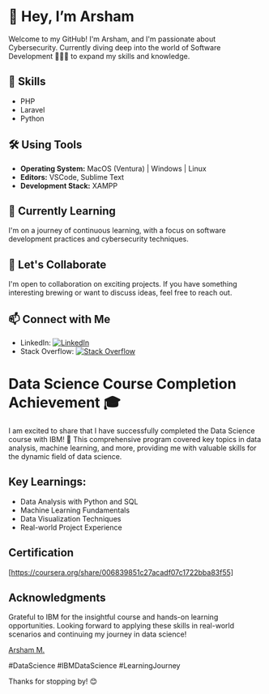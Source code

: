 # 👋 Hey, I’m Arsham

Welcome to my GitHub! I'm Arsham, and I'm passionate about Cybersecurity. Currently diving deep into the world of Software Development 🧑🏻‍💻 to expand my skills and knowledge.

## 🔧 Skills

- PHP
- Laravel
- Python

## 🛠️ Using Tools

- **Operating System:** MacOS (Ventura) | Windows | Linux
- **Editors:** VSCode, Sublime Text
- **Development Stack:** XAMPP

## 🌱 Currently Learning

I'm on a journey of continuous learning, with a focus on software development practices and cybersecurity techniques.


## 🤝 Let's Collaborate

I'm open to collaboration on exciting projects. If you have something interesting brewing or want to discuss ideas, feel free to reach out.



## 📫 Connect with Me

- LinkedIn: [![LinkedIn](https://img.shields.io/badge/LinkedIn-Arsham_Mohamed-blue?style=flat-square&logo=linkedin&labelColor=0077B5&logoColor=white)](https://www.linkedin.com/in/arsham-mohamed-941bb7249)
- Stack Overflow: [![Stack Overflow](https://img.shields.io/badge/Stack%20Overflow-Arsham-orange?style=flat-square&logo=stackoverflow&labelColor=F48024&logoColor=white)](https://stackoverflow.com/users/23327007/arsham)


# Data Science Course Completion Achievement 🎓

I am excited to share that I have successfully completed the Data Science course with IBM! 🚀 This comprehensive program covered key topics in data analysis, machine learning, and more, providing me with valuable skills for the dynamic field of data science.

## Key Learnings:
- Data Analysis with Python and SQL
- Machine Learning Fundamentals
- Data Visualization Techniques
- Real-world Project Experience

## Certification
[https://coursera.org/share/006839851c27acadf07c1722bba83f55]

## Acknowledgments
Grateful to IBM for the insightful course and hands-on learning opportunities. Looking forward to applying these skills in real-world scenarios and continuing my journey in data science!

<div class="badge-base LI-profile-badge" data-locale="en_US" data-size="medium" data-theme="light" data-type="VERTICAL" data-vanity="arsham-m-941bb7249" data-version="v1"><a class="badge-base__link LI-simple-link" href="https://lk.linkedin.com/in/arsham-m-941bb7249?trk=profile-badge">Arsham M.</a></div>
              

#DataScience #IBMDataScience #LearningJourney

Thanks for stopping by! 😊
